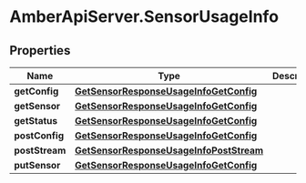 # AmberApiServer.SensorUsageInfo

## Properties
Name | Type | Description | Notes
------------ | ------------- | ------------- | -------------
**getConfig** | [**GetSensorResponseUsageInfoGetConfig**](GetSensorResponseUsageInfoGetConfig.md) |  | [optional] 
**getSensor** | [**GetSensorResponseUsageInfoGetConfig**](GetSensorResponseUsageInfoGetConfig.md) |  | [optional] 
**getStatus** | [**GetSensorResponseUsageInfoGetConfig**](GetSensorResponseUsageInfoGetConfig.md) |  | [optional] 
**postConfig** | [**GetSensorResponseUsageInfoGetConfig**](GetSensorResponseUsageInfoGetConfig.md) |  | [optional] 
**postStream** | [**GetSensorResponseUsageInfoPostStream**](GetSensorResponseUsageInfoPostStream.md) |  | [optional] 
**putSensor** | [**GetSensorResponseUsageInfoGetConfig**](GetSensorResponseUsageInfoGetConfig.md) |  | [optional] 

